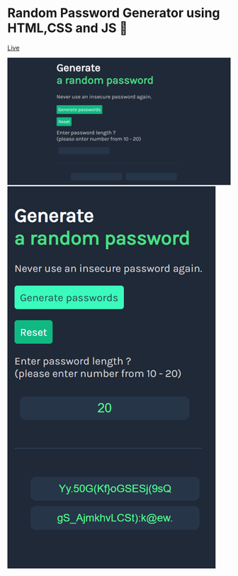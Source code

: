 # Random Password Generator using HTML,CSS and JS 🔑
 
 [Live](https://memo-ibrahim-alean.github.io/Random-Password-Generator/)
 
![pc image](./screenshoot1.PNG)
![responsive-image](./responsive-image.PNG)

